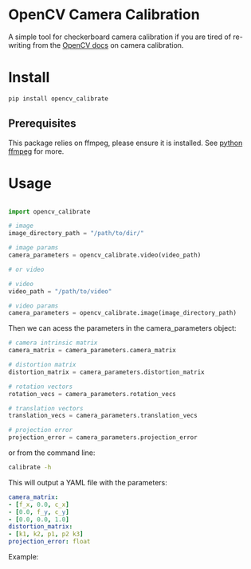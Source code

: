 # OpenCV Camera Calibration

A simple tool for checkerboard camera calibration if you are tired of re-writing from the [OpenCV docs](todo) on camera calibration.

# Install

```bash
pip install opencv_calibrate 
```

## Prerequisites

This package relies on ffmpeg, please ensure it is installed. See [python ffmpeg](todo) for more.

# Usage

```python

import opencv_calibrate

# image
image_directory_path = "/path/to/dir/"

# image params
camera_parameters = opencv_calibrate.video(video_path)

# or video

# video
video_path = "/path/to/video"

# video params
camera_parameters = opencv_calibrate.image(image_directory_path)
```

Then we can acess the parameters in the camera_parameters object:

```python
# camera intrinsic matrix
camera_matrix = camera_parameters.camera_matrix

# distortion matrix
distortion_matrix = camera_parameters.distortion_matrix

# rotation vectors
rotation_vecs = camera_parameters.rotation_vecs

# translation vectors
translation_vecs = camera_parameters.translation_vecs

# projection error
projection_error = camera_parameters.projection_error
```

or from the command line:

```bash
calibrate -h
```

This will output a YAML file with the parameters:

```yaml
camera_matrix:
- [f_x, 0.0, c_x]
- [0.0, f_y, c_y]
- [0.0, 0.0, 1.0]
distortion_matrix:
- [k1, k2, p1, p2 k3]
projection_error: float
```

Example:

```yaml

```
